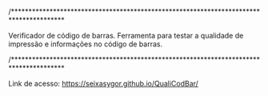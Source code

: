/***************************************************************************************

Verificador de código de barras.
Ferramenta para testar a qualidade de impressão e informações no código de barras.

/***************************************************************************************


Link de acesso:
https://seixasygor.github.io/QualiCodBar/
